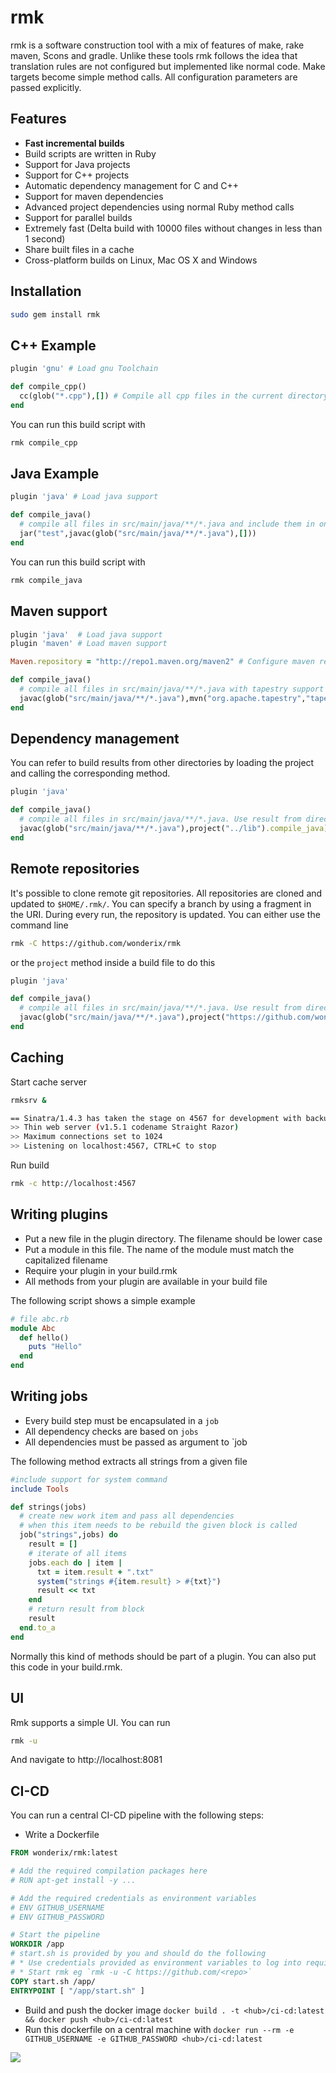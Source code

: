 # rmk

rmk is a software construction tool with a mix of features of make, rake maven, Scons and gradle. Unlike these tools rmk follows the idea that translation rules are not configured but implemented like normal code. Make targets become simple method calls. All configuration parameters are passed explicitly.


## Features

* **Fast incremental builds**
* Build scripts are written in Ruby
* Support for Java projects
* Support for C++ projects
* Automatic dependency management for C and C++
* Support for maven dependencies
* Advanced project dependencies using normal Ruby method calls
* Support for parallel builds
* Extremely fast (Delta build with 10000 files without changes in less than 1 second)
* Share built files in a cache
* Cross-platform builds on Linux, Mac OS X and Windows


## Installation

```bash
sudo gem install rmk
```


## C++ Example


```ruby
plugin 'gnu' # Load gnu Toolchain

def compile_cpp()
  cc(glob("*.cpp"),[]) # Compile all cpp files in the current directory
end
```

You can run this build script with

```bash
rmk compile_cpp
```

## Java Example

```ruby
plugin 'java' # Load java support

def compile_java()
  # compile all files in src/main/java/**/*.java and include them in one jar file named test
  jar("test",javac(glob("src/main/java/**/*.java"),[]))
end
```

You can run this build script with

```bash
rmk compile_java
```

## Maven support

```ruby
plugin 'java'  # Load java support
plugin 'maven' # Load maven support

Maven.repository = "http://repo1.maven.org/maven2" # Configure maven repository

def compile_java()
  # compile all files in src/main/java/**/*.java with tapestry support
  javac(glob("src/main/java/**/*.java"),mvn("org.apache.tapestry","tapestry-core","5.3.6"))
end
```

## Dependency management

You can refer to build results from other directories by loading the project and calling the corresponding method.

```ruby
plugin 'java'

def compile_java()
  # compile all files in src/main/java/**/*.java. Use result from directory ../lib as additional library
  javac(glob("src/main/java/**/*.java"),project("../lib").compile_java)
end
```

## Remote repositories

It's possible to clone remote git repositories. All repositories are cloned and updated to `$HOME/.rmk/`. You can specify a branch by using a fragment in the URI. During every run, the repository is updated. You can either use the command line

```bash
rmk -C https://github.com/wonderix/rmk
```

or the `project` method inside a build file to do this

```ruby
plugin 'java'

def compile_java()
  # compile all files in src/main/java/**/*.java. Use result from directory ../lib as additional library
  javac(glob("src/main/java/**/*.java"),project("https://github.com/wonderix/rmk").compile_java)
end
```

## Caching

Start cache server

```bash
rmksrv &

== Sinatra/1.4.3 has taken the stage on 4567 for development with backup from Thin
>> Thin web server (v1.5.1 codename Straight Razor)
>> Maximum connections set to 1024
>> Listening on localhost:4567, CTRL+C to stop
```


Run build

```bash
rmk -c http://localhost:4567
```

## Writing plugins

* Put a new file in the plugin directory. The filename should be lower case
* Put a module in this file. The name of the module must match the capitalized filename
* Require your plugin in your build.rmk
* All methods from your plugin are available in your build file

The following script shows a simple example

```ruby
# file abc.rb
module Abc
  def hello()
    puts "Hello"
  end
end
```

## Writing jobs

* Every build step must be encapsulated in a `job`
* All dependency checks are based on `jobs`
* All dependencies must be passed as argument to `job

The following method extracts all strings from a given file

```ruby
#include support for system command
include Tools

def strings(jobs)
  # create new work item and pass all dependencies
  # when this item needs to be rebuild the given block is called
  job("strings",jobs) do
    result = []
    # iterate of all items
    jobs.each do | item |
      txt = item.result + ".txt"
      system("strings #{item.result} > #{txt}")
      result << txt
    end
    # return result from block
    result
  end.to_a
end
```

Normally this kind of methods should be part of a plugin. You can also put this code in your build.rmk.

## UI

Rmk supports a simple UI. You can run

```bash
rmk -u
```

And navigate to http://localhost:8081

## CI-CD

You can run a central CI-CD pipeline with the following steps:

* Write a Dockerfile
```Dockerfile
FROM wonderix/rmk:latest

# Add the required compilation packages here
# RUN apt-get install -y ...

# Add the required credentials as environment variables
# ENV GITHUB_USERNAME
# ENV GITHUB_PASSWORD

# Start the pipeline
WORKDIR /app
# start.sh is provided by you and should do the following
# * Use credentials provided as environment variables to log into required web services
# * Start rmk eg `rmk -u -C https://github.com/<repo>`
COPY start.sh /app/
ENTRYPOINT [ "/app/start.sh" ]
```
* Build and push the docker image `docker build . -t <hub>/ci-cd:latest && docker push <hub>/ci-cd:latest`
* Run this dockerfile on a central machine with `docker run --rm -e GITHUB_USERNAME -e GITHUB_PASSWORD <hub>/ci-cd:latest`

![](doc/Rmk.png)

